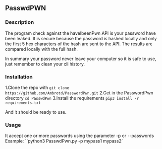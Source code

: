 ## PasswdPWN

### Description

The program check against the haveIbeenPwn API is your password have been leaked.
It is secure because the password is hashed locally and only the first 5 hex characters of the hash are sent to the API.
The results are compared locally with the full hash.

In summary your password never leave your computer so it is safe to use, just remember to clean your cli history.

### Installation

1.Clone the repo with ``git clone https://github.com/Ambrotd/PasswordPwn.git``
2.Get in the PasswordPwn directory ``cd PasswdPwn``
3.Install the requirements ``pip3 install -r requirements.txt``

And it should be ready to use.

### Usage

It accept one or more passwords using the parameter -p or --passwords
Example: ``python3 PasswdPwn.py -p mypass1 mypass2`